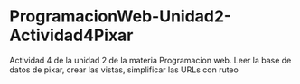 # ProgramacionWeb-Unidad2-Actividad4Pixar
Actividad 4 de la unidad 2 de la materia Programacion web. Leer la base de datos de pixar, crear las vistas, simplificar las URLs con ruteo
